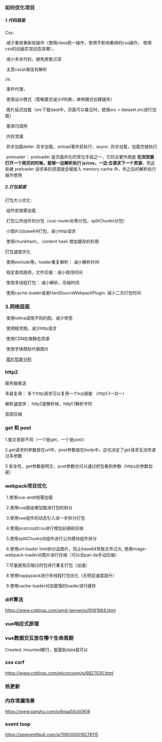 ### 如何优化项目

##### 1.代码层面

Css:

​	 减少重排重新绘操作（使用class统一操作，使用不影响重排的css操作， 使用css的动画实现动态效果）， 

​	减小多余代码，避免嵌套过深

​	主意css从做往右解析

Js: 

​	事件代理，

​	使用设计模式（策略模式减少if判断，单例模式创建插件） 

​	图片延迟加载（src下载data中，页面可以看见时，使用src = dataset.src进行加载）

​	尾递归调用

​	内存泄漏

​	异步加载defer: 异步加载，onload事件前执行，async: 异步加载，加载完就执行

​	preloader： preloader 是页面优化的常见手段之一，它的主要作用是 **在浏览器打开一个网页的时候，能够一边解析执行 js/css，一边	去请求下一个资源**，而这些被 preloader 请求来的资源就会被放入 memory cache 中，供之后的解析执行操作使用

##### 2.打包层面

打包大小优化:

​	组件库按需加载

​	打包公共组件的分包（vue-router处等分包，splitChunks分包）

​	小图片以base64打包，减小http请求

​	使用chunkhash， content hash 增加缓存的利用

打包速度优化

​	使用exclude等，loader重复解析： 减小解析时间

​	规定查找路径，文件后缀：减小查找时间

​	使用多线程打包： 减小解析，压缩时间

​	使用cache-loader或者HardSourceWebpackPlugin: 减小二次打包时间 

### 3.网络层面

​	使用retina调用不同的图，减少带宽

​	使用精灵图，减少http请求

​	使用CDN处理静态资源	

​	使用字体图标代替图片

​	[图片性能分析](https://github.com/i-want-offer/FE-Essay/blob/master/%E6%80%A7%E8%83%BD%E4%BC%98%E5%8C%96/Web%E5%9B%BE%E7%89%87%E4%BC%98%E5%8C%96.md)





### http2

服务器推送

多路复用： 多个http请求可以复用一个tcp链接 （http1.1一对一）

解析速度快： http2是解析帧，http1.1解析字符

首部压缩

### get 和 post

1.报文首部不同（一个是get，一个是post）

2.get请求的参数放在url中，post参数放在body中，这也决定了get请求无法传递过多参数

3.安全性，get参数是明文，post参数也可以通过抓包看到参数（https对参数加密）



### webpack项目优化

​	1.使用vue-andt按需加载

​	2.使用vue路由懒加载进行包的拆分

​	3.使用vue组件的动态引入进一步拆分打包

​	4.使用postcss对css进行增加前缀和压缩

​	5.使用splitChunks对组件进行公共模块组件拆分

​	6.使用url-loader limit拆分出图片，防止base64导致文件过大, 使用image-webpack-loader对图片进行压缩（可以去pan da手动压缩）

​	7.尽量避免压缩过的包进行重复打包（加速）

​	8.使用happypack进行多线程打包优化（无明显速度提升）

​	9.使用cache-loader对加载慢的loader进行缓存



### diff算法

https://www.cnblogs.com/wind-lanyan/p/9061684.html

### vue响应式原理

### vue数据交互放在哪个生命周期

Created, mounted都行，能娶到data就可以



### xss csrf

https://www.cnblogs.com/microcosm/p/6827530.html

### 热更新

### 内存泄漏场景

https://www.jianshu.com/p/6eaa50cb0818

### event loop

https://segmentfault.com/a/1190000016278115



